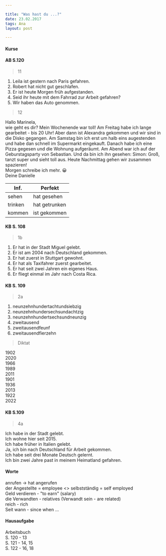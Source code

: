 ```yaml
---  

title: "Was hast du ...?"
date: 23.02.2017    
tags: Ana  
layout: post  

--- 
```


#### Kurse

#### AB S.120  

> 11

1. Leila ist gestern nach Paris gefahren.  
2. Robert hat nicht gut geschlafen.  
3. Er ist heute Morgen früh aufgestanden.  
4. Seid ihr heute mit dem Fahrrad zur Arbeit gefahren?  
5. Wir haben das Auto genommen.  

> 12

Hallo Marinela,  
wie geht es dir? Mein Wochenende war toll! Am Freitag habe ich lange gearbeitet - bis 20 Uhr! Aber dann ist Alexandra gekommen und wir sind in die Disko gegangen. Am Samstag bin ich erst um halb eins augestenden und  habe dan schnell im Supermarkt eingekauft. Danach habe ich eine Pizza gegesen und die Wohnung aufgeräumt. Am Abend war ich auf der Geburstagsparty von Sebastian. Und da bin ich ihn gesehen: Simon: Groß, tanzt super und sieht toll aus. Heute Nachmittag gehen wir zusammen spazieren!  
Morgen schreibe ich mehr. 😀  
Deine Danielle


|Inf.|Perfekt|
|----|-------|
|sehen|hat gesehen|
|trinken|hat getrunken|
|kommen|ist gekommen|

#### KB S. 108

> 1b

1. Er hat in der Stadt Miguel gelebt.
2. Er ist am 2004 nach Deutschland gekommen.
3. Er hat zuerst in Stuttgart gewohnt.
4. Er hat als Taxifahrer zuerst gearbeitet.
5. Er hat seit zwei Jahren ein eigenes Haus.
6. Er fliegt einmal im Jahr nach Costa Rica.

#### KB S. 109

> 2a

1. neunzehnhundertachtundsiebzig  
2. neunzehnhundersechsundachtzig  
3. neunzehnhundertsechsundneunzig  
4. zweitausend  
5. zweitausendfeunf
6. zweitausendfierzehn

> Diktat  

1902  
2020  
1966  
1989  
2011  
1901  
1936  
2013  
1922  
2022  

#### KB S.109 

> 4a

Ich habe in der Stadt gelebt.  
Ich wohne hier seit 2015.  
Ich habe früher in Italien gelebt.  
Ja, ich bin nach Deutschland für Arbeit gekommen.  
Ich habe seit drei Monate Deutsch gelernt.  
Ich bin zwei Jahre past in meinem Heimatland gefahren.  


#### Worte

anrufen -> hat angerufen  
der Angestellte = employee <> selbstständig = self employed  
Geld verdieren - "to earn" (salary)  
die Verwandten - relatives (Verwandt sein - are related)  
reich - rich  
Seit wann - since when ...

#### Hausaufgabe
Arbeitsbuch  
S. 120 - 13  	
S. 121 - 14, 15  
S. 122 - 16, 18
